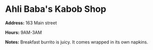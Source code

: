 # Ahli Baba's Kabob Shop

**Address:** 163 Main street

**Hours:** 9AM-3AM

**Notes:** Breakfast burrito is juicy. It comes wrapped in its own napkins.
